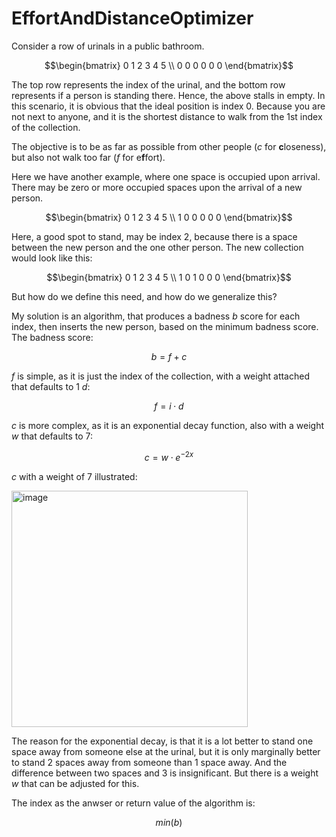 # EffortAndDistanceOptimizer

Consider a row of urinals in a public bathroom.
```math
\begin{bmatrix}
 0  1  2  3  4  5 \\ 
 0  0  0  0  0  0 
\end{bmatrix}
```
The top row represents the index of the urinal, and the bottom row represents if a person is standing there. Hence, the above stalls in empty. In this scenario, it is obvious that the ideal position is index 0. Because you are not next to anyone, and it is the shortest distance to walk from the 1st index of the collection.

The objective is to be as far as possible from other people (_c_ for **c**loseness), but also not walk too far (_f_ for e**f**fort).

Here we have another example, where one space is occupied upon arrival. There may be zero or more occupied spaces upon the arrival of a new person.
```math
\begin{bmatrix}
 0  1  2  3  4  5 \\ 
 1  0  0  0  0  0 
\end{bmatrix}
```
Here, a good spot to stand, may be index 2, because there is a space between the new person and the one other person. The new collection would look like this:
```math
\begin{bmatrix}
 0  1  2  3  4  5 \\ 
 1  0  1  0  0  0 
\end{bmatrix}
```
But how do we define this need, and how do we generalize this? 

My solution is an algorithm, that produces a badness _b_ score for each index, then inserts the new person, based on the minimum badness score. The badness score: 
```math
b =  f + c
```

_f_ is simple, as it is just the index of the collection, with a weight attached that defaults to 1 _d_:
```math
f = i\cdot d
```
_c_ is more complex, as it is an exponential decay function, also with a weight _w_ that defaults to 7:
```math
c = w\cdot e^{-2x}
```
_c_ with a weight of 7 illustrated:


<img width="378" alt="image" src="https://github.com/DivanVanZyl/EffortAndDistanceOptimizer/assets/5897077/b42aaa78-ecf6-4ddc-84ca-65a29abde4de">

The reason for the exponential decay, is that it is a lot better to stand one space away from someone else at the urinal, but it is only marginally better to stand 2 spaces away from someone than 1 space away. And the difference between two spaces and 3 is insignificant. But there is a weight _w_ that can be adjusted for this.

The index as the anwser or return value of the algorithm is:
```math
min(b)
```
